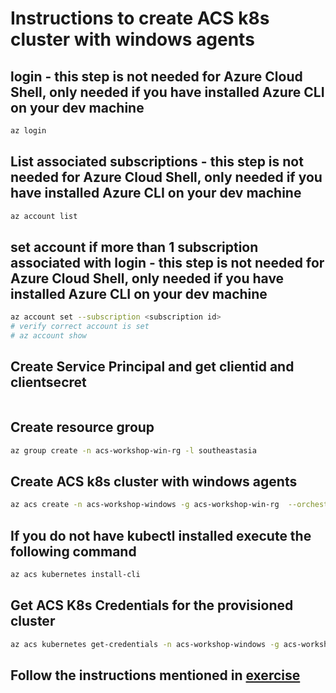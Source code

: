 # Instructions to create ACS k8s cluster with windows agents

## login - this step is not needed for Azure Cloud Shell, only needed if you have installed Azure CLI on your dev machine 
```sh
az login
```

## List associated subscriptions - this step is not needed for Azure Cloud Shell, only needed if you have installed Azure CLI on your dev machine
```sh
az account list
```

## set account if more than 1 subscription associated with login - this step is not needed for Azure Cloud Shell, only needed if you have installed Azure CLI on your dev machine 
```sh
az account set --subscription <subscription id>
# verify correct account is set 
# az account show
```


## Create Service Principal and get clientid and clientsecret
```sh
```

## Create resource group
```sh
az group create -n acs-workshop-win-rg -l southeastasia
```

## Create ACS k8s cluster with windows agents
```sh
az acs create -n acs-workshop-windows -g acs-workshop-win-rg  --orchestrator-type=kubernetes --generate-ssh-keys --windows --admin-username azureuser --admin-password myDiffiCultp@ssword
```

## If you do not have kubectl installed execute the following command
```sh
az acs kubernetes install-cli
```

## Get ACS K8s Credentials for the provisioned cluster
```sh
az acs kubernetes get-credentials -n acs-workshop-windows -g acs-workshop-win-rg
```

## Follow the instructions mentioned in  [exercise](./k8s-exercise.md)